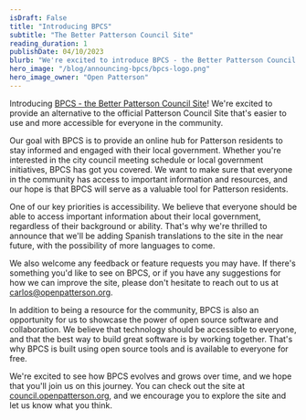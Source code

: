```yaml
---
isDraft: False
title: "Introducing BPCS"
subtitle: "The Better Patterson Council Site"
reading_duration: 1
publishDate: 04/10/2023
blurb: "We're excited to introduce BPCS - the Better Patterson Council Site. Our goal is to provide an easy-to-use alternative to the official site that's accessible to everyone in the community."
hero_image: "/blog/announcing-bpcs/bpcs-logo.png"
hero_image_owner: "Open Patterson"
---
```

Introducing [BPCS - the Better Patterson Council Site](https://council.openpatterson.org/)!
We're excited to provide an alternative to the official Patterson Council Site that's easier to use and more accessible for everyone in the community.

Our goal with BPCS is to provide an online hub for Patterson residents to stay informed and engaged with their local government. Whether you're interested in the city council meeting schedule or local government initiatives, BPCS has got you covered. We want to make sure that everyone in the community has access to important information and resources, and our hope is that BPCS will serve as a valuable tool for Patterson residents.

One of our key priorities is accessibility. We believe that everyone should be able to access important information about their local government, regardless of their background or ability. That's why we're thrilled to announce that we'll be adding Spanish translations to the site in the near future, with the possibility of more languages to come.

We also welcome any feedback or feature requests you may have. If there's something you'd like to see on BPCS, or if you have any suggestions for how we can improve the site, please don't hesitate to reach out to us at [carlos@openpatterson.org](mailto:carlos@openpatterson.org).

In addition to being a resource for the community, BPCS is also an opportunity for us to showcase the power of open source software and collaboration. We believe that technology should be accessible to everyone, and that the best way to build great software is by working together. That's why BPCS is built using open source tools and is available to everyone for free.

We're excited to see how BPCS evolves and grows over time, and we hope that you'll join us on this journey. You can check out the site at [council.openpatterson.org](https://council.openpatterson.org/), and we encourage you to explore the site and let us know what you think.